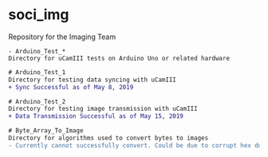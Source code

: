 # soci_img
Repository for the Imaging Team

```
- Arduino_Test_*
Directory for uCamIII tests on Arduino Uno or related hardware
```

```diff
# Arduino_Test_1
Directory for testing data syncing with uCamIII
+ Sync Successful as of May 8, 2019
```

```diff
# Arduino_Test_2
Directory for testing image transmission with uCamIII
+ Data Transmission Successful as of May 15, 2019
```

```diff
# Byte_Array_To_Image
Directory for algorithms used to convert bytes to images
- Currently cannot successfully convert. Could be due to corrupt hex dump
```
